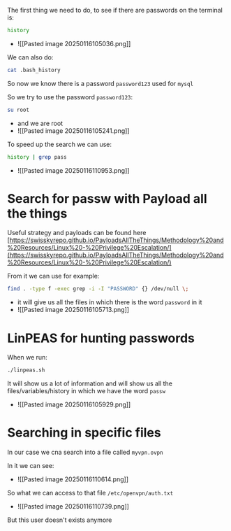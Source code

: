 The first thing we need to do, to see if there are passwords on the terminal is:
```bash
history
```
- ![[Pasted image 20250116105036.png]]

We can also do:
```bash
cat .bash_history
```



So now we know there is a password `password123` used for `mysql`


So we try to use the password `password123`:
```bash
su root
```
- and we are root
- ![[Pasted image 20250116105241.png]]


To speed up the search we can use:
```bash
history | grep pass
```
- ![[Pasted image 20250116110953.png]]


# Search for passw with Payload all the things

Useful strategy and payloads can be found here [https://swisskyrepo.github.io/PayloadsAllTheThings/Methodology%20and%20Resources/Linux%20-%20Privilege%20Escalation/](https://swisskyrepo.github.io/PayloadsAllTheThings/Methodology%20and%20Resources/Linux%20-%20Privilege%20Escalation/)


From it we can use for example:
```bash
find . -type f -exec grep -i -I "PASSWORD" {} /dev/null \;
```
- it will give us all the files in which there is the word `password` in it
- ![[Pasted image 20250116105713.png]]



# LinPEAS for hunting passwords

When we run:
```bash
./linpeas.sh
```

It will show us a lot of information and will show us all the files/variables/history in which we have the word `passw`
- ![[Pasted image 20250116105929.png]]


# Searching in specific files

In our case we cna search into a file called `myvpn.ovpn`

In it we can see:
- ![[Pasted image 20250116110614.png]]


So what we can access to that file `/etc/openvpn/auth.txt`
- ![[Pasted image 20250116110739.png]]

But this user doesn't exists anymore

